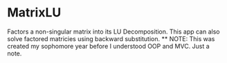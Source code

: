 MatrixLU
========

Factors a non-singular matrix into its LU Decomposition. This app can also solve factored matricies using backward substitution.
** NOTE: This was created my sophomore year before I understood OOP and MVC. Just a note.
